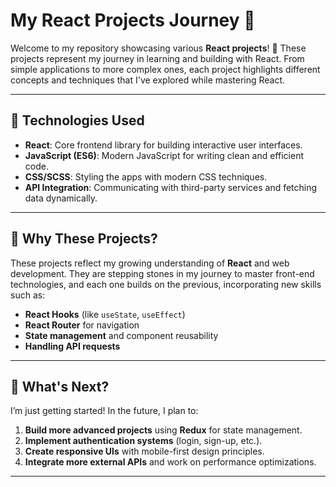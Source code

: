 

# **My React Projects Journey 🚀**

Welcome to my repository showcasing various **React projects**! 🌟 These projects represent my journey in learning and building with React. From simple applications to more complex ones, each project highlights different concepts and techniques that I've explored while mastering React.

---

## 🚀 **Technologies Used**

- **React**: Core frontend library for building interactive user interfaces.
- **JavaScript (ES6)**: Modern JavaScript for writing clean and efficient code.
- **CSS/SCSS**: Styling the apps with modern CSS techniques.
- **API Integration**: Communicating with third-party services and fetching data dynamically.

---

## 🎯 **Why These Projects?**

These projects reflect my growing understanding of **React** and web development. They are stepping stones in my journey to master front-end technologies, and each one builds on the previous, incorporating new skills such as:

- **React Hooks** (like `useState`, `useEffect`)
- **React Router** for navigation
- **State management** and component reusability
- **Handling API requests**

---

## 🤔 **What's Next?**

I’m just getting started! In the future, I plan to:

1. **Build more advanced projects** using **Redux** for state management.
2. **Implement authentication systems** (login, sign-up, etc.).
3. **Create responsive UIs** with mobile-first design principles.
4. **Integrate more external APIs** and work on performance optimizations.

---
